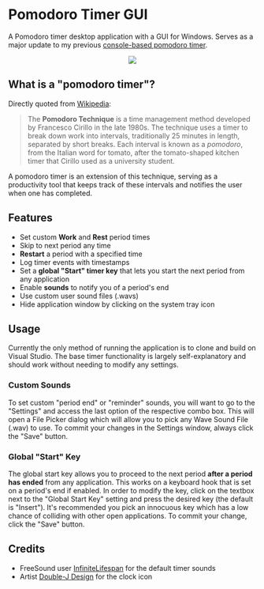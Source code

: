 # Pomodoro Timer GUI
A Pomodoro timer desktop application with a GUI for Windows. Serves as a major update to my previous [console-based pomodoro timer](https://github.com/jsevilla274/PomodoroTimer).

<p align="center">
  <img src="https://res.cloudinary.com/jsevilla274/image/upload/v1605738660/Pomodoro_Timer.jpg">
</p>

## What is a "pomodoro timer"?
Directly quoted from [Wikipedia](https://en.wikipedia.org/wiki/Pomodoro_Technique):

> The **Pomodoro Technique** is a time management method developed by Francesco Cirillo in the late 1980s. The technique uses a timer to break down work into intervals, traditionally 25 minutes in length, separated by short breaks. Each interval is known as a _pomodoro_, from the Italian word for tomato, after the tomato-shaped kitchen timer that Cirillo used as a university student.

A pomodoro timer is an extension of this technique, serving as a productivity tool that keeps track of these intervals and notifies the user when one has completed.

## Features

 - Set custom **Work** and **Rest** period times
 - Skip to next period any time
 - **Restart** a period with a specified time
 - Log timer events with timestamps
- Set a **global "Start" timer key** that lets you start the next period from any application
 - Enable **sounds** to notify you of a period's end
 - Use custom user sound files (.wavs)
 - Hide application window by clicking on the system tray icon

## Usage
Currently the only method of running the application is to clone and build on Visual Studio. The base timer functionality is largely self-explanatory and should work without needing to modify any settings.

### Custom Sounds
To set custom "period end" or "reminder" sounds, you will want to go to the "Settings" and access the last option of the respective combo box. This will open a File Picker dialog which will allow you to pick any Wave Sound File (.wav) to use. To commit your changes in the Settings window, always click the "Save" button.

### Global "Start" Key
The global start key allows you to proceed to the next period **after a period has ended** from any application. This works on a keyboard hook that is set on a period's end if enabled. In order to modify the key, click on the textbox next to the "Global Start Key" setting and press the desired key (the default is "Insert"). It's recommended you pick an innocuous key which has a low chance of colliding with other open applications. To commit your change, click the "Save" button.

## Credits
- FreeSound user [InfiniteLifespan](https://freesound.org/people/InfiniteLifespan/) for the default timer sounds 
- Artist [Double-J Design](https://iconarchive.com/artist/double-j-design.html) for the clock icon
